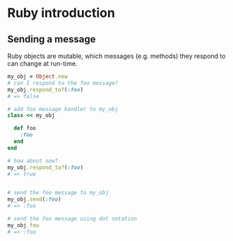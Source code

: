 # Ruby introduction

## Sending a message

Ruby objects are mutable, which messages (e.g. methods) they respond to can change at run-time.

```ruby
my_obj = Object.new
# can I respond to the foo message?
my_obj.respond_to?(:foo)
# => false

# add foo message handler to my_obj
class << my_obj

  def foo
    :foo
  end
end

# how about now?
my_obj.respond_to?(:foo)
# => true


# send the foo message to my_obj
my_obj.send(:foo)
# => :foo

# send the foo message using dot notation
my_obj.foo
# => :foo
```
